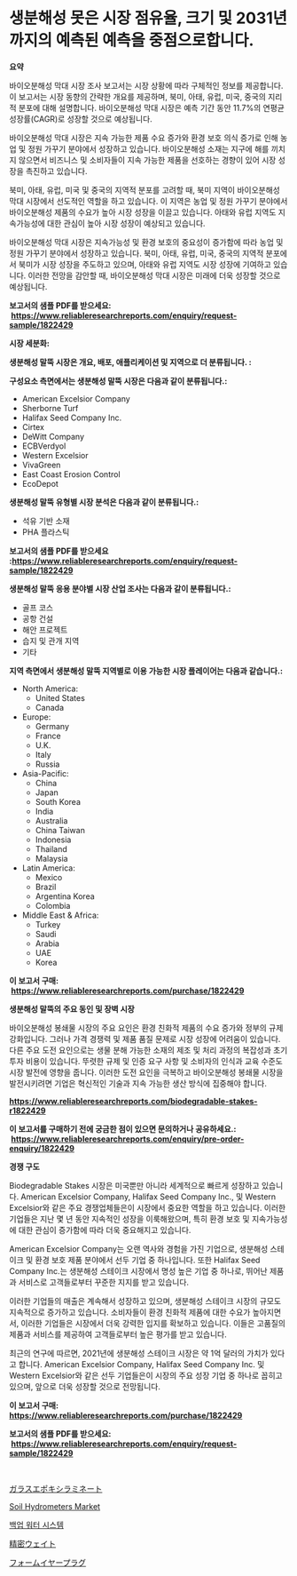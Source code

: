 <p><h1>생분해성 못은 시장 점유율, 크기 및 2031년까지의 예측된 예측을 중점으로합니다.</h1></p><p><strong>요약</strong></p>
<p><p>바이오분해성 막대 시장 조사 보고서는 시장 상황에 따라 구체적인 정보를 제공합니다. 이 보고서는 시장 동향의 간략한 개요를 제공하며, 북미, 아태, 유럽, 미국, 중국의 지리적 분포에 대해 설명합니다. 바이오분해성 막대 시장은 예측 기간 동안 11.7%의 연평균 성장률(CAGR)로 성장할 것으로 예상됩니다.</p><p>바이오분해성 막대 시장은 지속 가능한 제품 수요 증가와 환경 보호 의식 증가로 인해 농업 및 정원 가꾸기 분야에서 성장하고 있습니다. 바이오분해성 소재는 지구에 해를 끼치지 않으면서 비즈니스 및 소비자들이 지속 가능한 제품을 선호하는 경향이 있어 시장 성장을 촉진하고 있습니다.</p><p>북미, 아태, 유럽, 미국 및 중국의 지역적 분포를 고려할 때, 북미 지역이 바이오분해성 막대 시장에서 선도적인 역할을 하고 있습니다. 이 지역은 농업 및 정원 가꾸기 분야에서 바이오분해성 제품의 수요가 높아 시장 성장을 이끌고 있습니다. 아태와 유럽 지역도 지속가능성에 대한 관심이 높아 시장 성장이 예상되고 있습니다.</p><p>바이오분해성 막대 시장은 지속가능성 및 환경 보호의 중요성이 증가함에 따라 농업 및 정원 가꾸기 분야에서 성장하고 있습니다. 북미, 아태, 유럽, 미국, 중국의 지역적 분포에서 북미가 시장 성장을 주도하고 있으며, 아태와 유럽 지역도 시장 성장에 기여하고 있습니다. 이러한 전망을 감안할 때, 바이오분해성 막대 시장은 미래에 더욱 성장할 것으로 예상됩니다.</p></p>
<p><strong>보고서의 샘플 PDF를 받으세요: &nbsp;<a href="https://www.reliableresearchreports.com/enquiry/request-sample/1822429">https://www.reliableresearchreports.com/enquiry/request-sample/1822429</a></strong></p>
<p><strong>시장 세분화:</strong></p>
<p><strong> 생분해성 말뚝 시장은 개요, 배포, 애플리케이션 및 지역으로 더 분류됩니다. :</strong></p>
<p><strong>구성요소 측면에서는 생분해성 말뚝 시장은 다음과 같이 분류됩니다.:</strong></p>
<p><ul><li>American Excelsior Company</li><li>Sherborne Turf</li><li>Halifax Seed Company Inc.</li><li>Cirtex</li><li>DeWitt Company</li><li>ECBVerdyol</li><li>Western Excelsior</li><li>VivaGreen</li><li>East Coast Erosion Control</li><li>EcoDepot</li></ul></p>
<p><strong> 생분해성 말뚝 유형별 시장 분석은 다음과 같이 분류됩니다.:</strong></p>
<p><ul><li>석유 기반 소재</li><li>PHA 플라스틱</li></ul></p>
<p><strong>보고서의 샘플 PDF를 받으세요 :<a href="https://www.reliableresearchreports.com/enquiry/request-sample/1822429">https://www.reliableresearchreports.com/enquiry/request-sample/1822429</a></strong></p>
<p><strong> 생분해성 말뚝 응용 분야별 시장 산업 조사는 다음과 같이 분류됩니다.:</strong></p>
<p><ul><li>골프 코스</li><li>공항 건설</li><li>해안 프로젝트</li><li>습지 및 관개 지역</li><li>기타</li></ul></p>
<p><strong>지역 측면에서 생분해성 말뚝 지역별로 이용 가능한 시장 플레이어는 다음과 같습니다.:</strong></p>
<p><ul>
    <li>
        North America:
        <ul>
            <li>United States</li>
            <li>Canada</li>
        </ul>
    </li>
    <li>
        Europe:
        <ul>
            <li>Germany</li>
            <li>France</li>
            <li>U.K.</li>
            <li>Italy</li>
            <li>Russia</li>
        </ul>
    </li>
    <li>
        Asia-Pacific:
        <ul>
            <li>China</li>
            <li>Japan</li>
            <li>South Korea</li>
            <li>India</li>
            <li>Australia</li>
            <li>China Taiwan</li>
            <li>Indonesia</li>
            <li>Thailand</li>
            <li>Malaysia</li>
        </ul>
    </li>
    <li>
        Latin America:
        <ul>
            <li>Mexico</li>
            <li>Brazil</li>
            <li>Argentina Korea</li>
            <li>Colombia</li>
        </ul>
    </li>
    <li>
        Middle East & Africa:
        <ul>
            <li>Turkey</li>
            <li>Saudi</li>
            <li>Arabia</li>
            <li>UAE</li>
            <li>Korea</li>
        </ul>
    </li>
    </ul></p>
<p><strong>이 보고서 구매: &nbsp;<a href="https://www.reliableresearchreports.com/purchase/1822429">https://www.reliableresearchreports.com/purchase/1822429</a></strong></p>
<p><strong>생분해성 말뚝의 주요 동인 및 장벽 시장</strong></p>
<p><p>바이오분해성 봉쇄물 시장의 주요 요인은 환경 친화적 제품의 수요 증가와 정부의 규제 강화입니다. 그러나 가격 경쟁력 및 제품 품질 문제로 시장 성장에 어려움이 있습니다. 다른 주요 도전 요인으로는 생물 분해 가능한 소재의 제조 및 처리 과정의 복잡성과 초기 투자 비용이 있습니다. 뚜렷한 규제 및 인증 요구 사항 및 소비자의 인식과 교육 수준도 시장 발전에 영향을 줍니다. 이러한 도전 요인을 극복하고 바이오분해성 봉쇄물 시장을 발전시키려면 기업은 혁신적인 기술과 지속 가능한 생산 방식에 집중해야 합니다.</p></p>
<p><strong><a href="https://www.reliableresearchreports.com/biodegradable-stakes-r1822429">https://www.reliableresearchreports.com/biodegradable-stakes-r1822429</a></strong></p>
<p><strong>이 보고서를 구매하기 전에 궁금한 점이 있으면 문의하거나 공유하세요.: &nbsp;<a href="https://www.reliableresearchreports.com/enquiry/pre-order-enquiry/1822429">https://www.reliableresearchreports.com/enquiry/pre-order-enquiry/1822429</a></strong></p>
<p><strong>경쟁 구도</strong></p>
<p><p>Biodegradable Stakes 시장은 미국뿐만 아니라 세계적으로 빠르게 성장하고 있습니다. American Excelsior Company, Halifax Seed Company Inc., 및 Western Excelsior와 같은 주요 경쟁업체들은이 시장에서 중요한 역할을 하고 있습니다. 이러한 기업들은 지난 몇 년 동안 지속적인 성장을 이룩해왔으며, 특히 환경 보호 및 지속가능성에 대한 관심이 증가함에 따라 더욱 중요해지고 있습니다.</p><p>American Excelsior Company는 오랜 역사와 경험을 가진 기업으로, 생분해성 스테이크 및 환경 보호 제품 분야에서 선두 기업 중 하나입니다. 또한 Halifax Seed Company Inc.는 생분해성 스테이크 시장에서 명성 높은 기업 중 하나로, 뛰어난 제품과 서비스로 고객들로부터 꾸준한 지지를 받고 있습니다.</p><p>이러한 기업들의 매출은 계속해서 성장하고 있으며, 생분해성 스테이크 시장의 규모도 지속적으로 증가하고 있습니다. 소비자들이 환경 친화적 제품에 대한 수요가 높아지면서, 이러한 기업들은 시장에서 더욱 강력한 입지를 확보하고 있습니다. 이들은 고품질의 제품과 서비스를 제공하여 고객들로부터 높은 평가를 받고 있습니다.</p><p>최근의 연구에 따르면, 2021년에 생분해성 스테이크 시장은 약 1억 달러의 가치가 있다고 합니다. American Excelsior Company, Halifax Seed Company Inc. 및 Western Excelsior와 같은 선두 기업들은이 시장의 주요 성장 기업 중 하나로 꼽히고 있으며, 앞으로 더욱 성장할 것으로 전망됩니다.</p></p>
<p><strong>이 보고서 구매: &nbsp; <a href="https://www.reliableresearchreports.com/purchase/1822429">https://www.reliableresearchreports.com/purchase/1822429</a></strong></p>
<p><strong>보고서의 샘플 PDF를 받으세요: &nbsp;<a href="https://www.reliableresearchreports.com/enquiry/request-sample/1822429">https://www.reliableresearchreports.com/enquiry/request-sample/1822429</a></strong><strong></strong></p>
<p>&nbsp;</p>
<p><p><a href="https://medium.com/@logaolloway76845/%E3%82%AC%E3%83%A9%E3%82%B9%E3%82%A8%E3%83%9D%E3%82%AD%E3%82%B7%E7%A9%8D%E5%B1%A4%E6%9D%BF%E5%B8%82%E5%A0%B4-%E5%B8%82%E5%A0%B4cagr-%E5%B8%82%E5%A0%B4%E5%8B%95%E5%90%91-%E3%81%8A%E3%82%88%E3%81%B3%E6%88%90%E9%95%B7%E6%88%A6%E7%95%A5%E3%81%AB%E5%AF%BE%E3%81%99%E3%82%8B%E6%B4%9E%E5%AF%9F-7290c012201c">ガラスエポキシラミネート</a></p><p><a href="https://github.com/luckyshygirl/Market-Research-Report-List-4/blob/main/soil-hydrometers-market.md">Soil Hydrometers Market</a></p><p><a href="https://github.com/trmesnao7959541/Market-Research-Report-List-1/blob/main/886525930371.md">백업 워터 시스템</a></p><p><a href="https://github.com/adcxff01450218/Market-Research-Report-List-1/blob/main/179444733094.md">精密ウェイト</a></p><p><a href="https://medium.com/@annchovey1988/%E6%B3%A1%E7%AB%8B%E3%81%A4%E8%80%B3%E6%A0%93%E5%B8%82%E5%A0%B4-2031%E5%B9%B4%E3%81%BE%E3%81%A7%E3%81%AE%E6%88%90%E5%8A%9F%E3%81%99%E3%82%8B%E3%83%93%E3%82%B8%E3%83%8D%E3%82%B9%E6%88%A6%E7%95%A5%E3%81%AE%E9%8D%B5-545e10421955">フォームイヤープラグ</a></p></p>